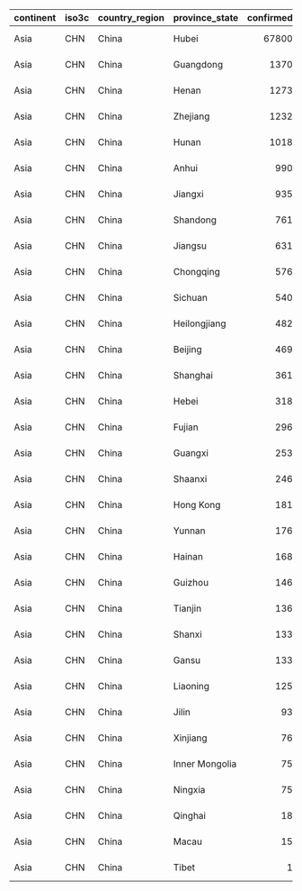 

|continent |iso3c |country_region |province_state | confirmed| deaths| recovered| global_confirmed_pct| global_death_pct| global_recovered_pct|who_region_code |who_region      |world_bank_income_group |world_bank_income_group_code |world_bank_income_group_gni_reference_year |world_bank_income_group_release_date |
|:---------|:-----|:--------------|:--------------|---------:|------:|---------:|--------------------:|----------------:|--------------------:|:---------------|:---------------|:-----------------------|:----------------------------|:------------------------------------------|:------------------------------------|
|Asia      |CHN   |China          |Hubei          |     67800|   3122|     56927|               31.548|           35.749|               68.416|WPR             |Western Pacific |Upper middle income     |WB_UMI                       |2017                                       |2018                                 |
|Asia      |CHN   |China          |Guangdong      |      1370|      8|      1313|                0.637|            0.092|                1.578|WPR             |Western Pacific |Upper middle income     |WB_UMI                       |2017                                       |2018                                 |
|Asia      |CHN   |China          |Henan          |      1273|     22|      1250|                0.592|            0.252|                1.502|WPR             |Western Pacific |Upper middle income     |WB_UMI                       |2017                                       |2018                                 |
|Asia      |CHN   |China          |Zhejiang       |      1232|      1|      1216|                0.573|            0.011|                1.461|WPR             |Western Pacific |Upper middle income     |WB_UMI                       |2017                                       |2018                                 |
|Asia      |CHN   |China          |Hunan          |      1018|      4|      1014|                0.474|            0.046|                1.219|WPR             |Western Pacific |Upper middle income     |WB_UMI                       |2017                                       |2018                                 |
|Asia      |CHN   |China          |Anhui          |       990|      6|       984|                0.461|            0.069|                1.183|WPR             |Western Pacific |Upper middle income     |WB_UMI                       |2017                                       |2018                                 |
|Asia      |CHN   |China          |Jiangxi        |       935|      1|       934|                0.435|            0.011|                1.123|WPR             |Western Pacific |Upper middle income     |WB_UMI                       |2017                                       |2018                                 |
|Asia      |CHN   |China          |Shandong       |       761|      7|       746|                0.354|            0.080|                0.897|WPR             |Western Pacific |Upper middle income     |WB_UMI                       |2017                                       |2018                                 |
|Asia      |CHN   |China          |Jiangsu        |       631|      0|       631|                0.294|            0.000|                0.758|WPR             |Western Pacific |Upper middle income     |WB_UMI                       |2017                                       |2018                                 |
|Asia      |CHN   |China          |Chongqing      |       576|      6|       570|                0.268|            0.069|                0.685|WPR             |Western Pacific |Upper middle income     |WB_UMI                       |2017                                       |2018                                 |
|Asia      |CHN   |China          |Sichuan        |       540|      3|       525|                0.251|            0.034|                0.631|WPR             |Western Pacific |Upper middle income     |WB_UMI                       |2017                                       |2018                                 |
|Asia      |CHN   |China          |Heilongjiang   |       482|     13|       459|                0.224|            0.149|                0.552|WPR             |Western Pacific |Upper middle income     |WB_UMI                       |2017                                       |2018                                 |
|Asia      |CHN   |China          |Beijing        |       469|      8|       378|                0.218|            0.092|                0.454|WPR             |Western Pacific |Upper middle income     |WB_UMI                       |2017                                       |2018                                 |
|Asia      |CHN   |China          |Shanghai       |       361|      3|       326|                0.168|            0.034|                0.392|WPR             |Western Pacific |Upper middle income     |WB_UMI                       |2017                                       |2018                                 |
|Asia      |CHN   |China          |Hebei          |       318|      6|       310|                0.148|            0.069|                0.373|WPR             |Western Pacific |Upper middle income     |WB_UMI                       |2017                                       |2018                                 |
|Asia      |CHN   |China          |Fujian         |       296|      1|       295|                0.138|            0.011|                0.355|WPR             |Western Pacific |Upper middle income     |WB_UMI                       |2017                                       |2018                                 |
|Asia      |CHN   |China          |Guangxi        |       253|      2|       250|                0.118|            0.023|                0.300|WPR             |Western Pacific |Upper middle income     |WB_UMI                       |2017                                       |2018                                 |
|Asia      |CHN   |China          |Shaanxi        |       246|      3|       237|                0.114|            0.034|                0.285|WPR             |Western Pacific |Upper middle income     |WB_UMI                       |2017                                       |2018                                 |
|Asia      |CHN   |China          |Hong Kong      |       181|      4|        92|                0.084|            0.046|                0.111|WPR             |Western Pacific |Upper middle income     |WB_UMI                       |2017                                       |2018                                 |
|Asia      |CHN   |China          |Yunnan         |       176|      2|       172|                0.082|            0.023|                0.207|WPR             |Western Pacific |Upper middle income     |WB_UMI                       |2017                                       |2018                                 |
|Asia      |CHN   |China          |Hainan         |       168|      6|       161|                0.078|            0.069|                0.193|WPR             |Western Pacific |Upper middle income     |WB_UMI                       |2017                                       |2018                                 |
|Asia      |CHN   |China          |Guizhou        |       146|      2|       144|                0.068|            0.023|                0.173|WPR             |Western Pacific |Upper middle income     |WB_UMI                       |2017                                       |2018                                 |
|Asia      |CHN   |China          |Tianjin        |       136|      3|       133|                0.063|            0.034|                0.160|WPR             |Western Pacific |Upper middle income     |WB_UMI                       |2017                                       |2018                                 |
|Asia      |CHN   |China          |Shanxi         |       133|      0|       133|                0.062|            0.000|                0.160|WPR             |Western Pacific |Upper middle income     |WB_UMI                       |2017                                       |2018                                 |
|Asia      |CHN   |China          |Gansu          |       133|      2|        91|                0.062|            0.023|                0.109|WPR             |Western Pacific |Upper middle income     |WB_UMI                       |2017                                       |2018                                 |
|Asia      |CHN   |China          |Liaoning       |       125|      1|       122|                0.058|            0.011|                0.147|WPR             |Western Pacific |Upper middle income     |WB_UMI                       |2017                                       |2018                                 |
|Asia      |CHN   |China          |Jilin          |        93|      1|        92|                0.043|            0.011|                0.111|WPR             |Western Pacific |Upper middle income     |WB_UMI                       |2017                                       |2018                                 |
|Asia      |CHN   |China          |Xinjiang       |        76|      3|        73|                0.035|            0.034|                0.088|WPR             |Western Pacific |Upper middle income     |WB_UMI                       |2017                                       |2018                                 |
|Asia      |CHN   |China          |Inner Mongolia |        75|      1|        73|                0.035|            0.011|                0.088|WPR             |Western Pacific |Upper middle income     |WB_UMI                       |2017                                       |2018                                 |
|Asia      |CHN   |China          |Ningxia        |        75|      0|        75|                0.035|            0.000|                0.090|WPR             |Western Pacific |Upper middle income     |WB_UMI                       |2017                                       |2018                                 |
|Asia      |CHN   |China          |Qinghai        |        18|      0|        18|                0.008|            0.000|                0.022|WPR             |Western Pacific |Upper middle income     |WB_UMI                       |2017                                       |2018                                 |
|Asia      |CHN   |China          |Macau          |        15|      0|        10|                0.007|            0.000|                0.012|WPR             |Western Pacific |Upper middle income     |WB_UMI                       |2017                                       |2018                                 |
|Asia      |CHN   |China          |Tibet          |         1|      0|         1|                0.000|            0.000|                0.001|WPR             |Western Pacific |Upper middle income     |WB_UMI                       |2017                                       |2018                                 |
